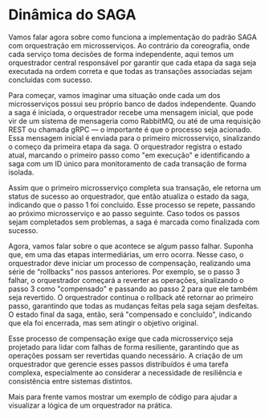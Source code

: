# Dinâmica do SAGA

Vamos falar agora sobre como funciona a implementação do padrão SAGA com orquestração em microsserviços. Ao contrário da coreografia, onde cada serviço toma decisões de forma independente, aqui temos um orquestrador central responsável por garantir que cada etapa da saga seja executada na ordem correta e que todas as transações associadas sejam concluídas com sucesso.

Para começar, vamos imaginar uma situação onde cada um dos microsserviços possui seu próprio banco de dados independente. Quando a saga é iniciada, o orquestrador recebe uma mensagem inicial, que pode vir de um sistema de mensageria como RabbitMQ, ou até de uma requisição REST ou chamada gRPC — o importante é que o processo seja acionado. Essa mensagem inicial é enviada para o primeiro microsserviço, sinalizando o começo da primeira etapa da saga. O orquestrador registra o estado atual, marcando o primeiro passo como "em execução" e identificando a saga com um ID único para monitoramento de cada transação de forma isolada.

Assim que o primeiro microsserviço completa sua transação, ele retorna um status de sucesso ao orquestrador, que então atualiza o estado da saga, indicando que o passo 1 foi concluído. Esse processo se repete, passando ao próximo microsserviço e ao passo seguinte. Caso todos os passos sejam completados sem problemas, a saga é marcada como finalizada com sucesso.

Agora, vamos falar sobre o que acontece se algum passo falhar. Suponha que, em uma das etapas intermediárias, um erro ocorra. Nesse caso, o orquestrador deve iniciar um processo de compensação, realizando uma série de “rollbacks” nos passos anteriores. Por exemplo, se o passo 3 falhar, o orquestrador começará a reverter as operações, sinalizando o passo 3 como "compensado" e passando ao passo 2 para que ele também seja revertido. O orquestrador continua o rollback até retornar ao primeiro passo, garantindo que todas as mudanças feitas pela saga sejam desfeitas. O estado final da saga, então, será "compensado e concluído", indicando que ela foi encerrada, mas sem atingir o objetivo original.

Esse processo de compensação exige que cada microsserviço seja projetado para lidar com falhas de forma resiliente, garantindo que as operações possam ser revertidas quando necessário. A criação de um orquestrador que gerencie esses passos distribuídos é uma tarefa complexa, especialmente ao considerar a necessidade de resiliência e consistência entre sistemas distintos.

Mais para frente vamos mostrar um exemplo de código para ajudar a visualizar a lógica de um orquestrador na prática.